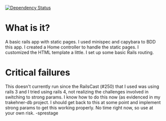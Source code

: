 [![Dependency Status](https://gemnasium.com/sprestage/blog.png)](https://gemnasium.com/sprestage/blog)

What is it?
=======

A basic rails app with static pages.  I used  minispec and capybara to BDD this app.  I created a Home
controller to handle the static pages.  I customized the HTML template a little.  I set up some basic
Rails routing.


Critical failures
=======

This doesn't currently run since the RailsCast (#250) that I used was using rails 3 and I tried using rails 4,
not realizing the challenges involved in switching to strong params.  I know how to do this now (as
evidenced in my trakehner-db project.  I should get back to this at some point and implement strong params
to get this working properly.  No time right now, so use at your own risk.  -sprestage
